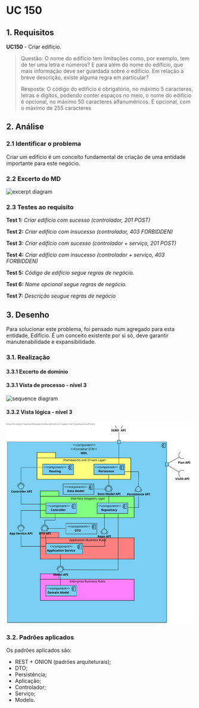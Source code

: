 # UC 150

## 1. Requisitos

**UC150** - Criar edifício.

> Questão: O nome do edifício tem limitações como, por exemplo, tem de ter uma letra e números? E para além do nome do edifício, que mais informação deve ser guardada sobre o edifício. Em relação à breve descrição, existe alguma regra em particular?
>
>
> Resposta: O código do edificio é obrigatório, no máximo 5 caracteres, letras e digitos, podendo conter espaços no meio, o nome do edificio é opcional, no máximo 50 caracteres alfanuméricos. É opcional, com o máximo de 255 caracteres

## 2. Análise

### 2.1 Identificar o problema

Criar um edifício é um conceito fundamental de criação de uma entidade importante para este negócio.

### 2.2 Excerto do MD

![excerpt diagram](domain_excerpt_150.svg "domain_excerpt_150.svg")

### 2.3 Testes ao requisito

**Test 1:** *Criar edifício com sucesso (controlador, 201 POST)*

**Test 2:** *Criar edifício com insucesso (controlador, 403 FORBIDDEN)*

**Test 3:** *Criar edifício com sucesso (controlador + serviço, 201 POST)*

**Test 4:** *Criar edifício com insucesso (controlador + serviço, 403 FORBIDDEN)*

**Test 5:** *Código de edifício segue regras de negócio.*

**Test 6:** *Nome opcional segue regras de negócio.*

**Test 7:** *Descrição seugue regras de negócio*

## 3. Desenho

Para solucionar este problema, foi pensado num agregado para esta entidade, Edifício. É um conceito existente por si só, deve garantir manutenabilidade e expansibilidade.

### 3.1. Realização

#### 3.3.1 Excerto de domínio

#### 3.3.1 Vista de processo - nível 3

![sequence diagram](sequence_diagram_150.svg "sequence_diagram_150.svg")

#### 3.3.2 Vista lógica - nível 3

![sequence diagram](/docs/logical_view/level3/vl3.svg "sequence_diagram_150.svg")

### 3.2. Padrões aplicados

Os padrões aplicados são:

- REST + ONION (padrões arquiteturais);
- DTO;
- Persistência;
- Aplicação;
- Controlador;
- Serviço;
- Modelo.
